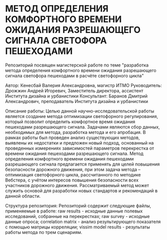 # МЕТОД ОПРЕДЕЛЕНИЯ КОМФОРТНОГО ВРЕМЕНИ ОЖИДАНИЯ РАЗРЕШАЮЩЕГО СИГНАЛА СВЕТОФОРА ПЕШЕХОДАМИ 

Репозиторий посвящен магистерской работе по теме "разработка метода определения комфортного времени ожидания разрешающего сигнала светофора пешеходами в расчёте светофорного цикла"

Автор: 
Кенесбай Валерия Александровна, магистр ИТМО
Руководитель: 
Дрожжин Андрей Игоревич, Заместитель директора, ассистент Института дизайна и урбанистики
Консультант: 
Баранов Дмитрий Александрович, преподаватель Института дизайна и урбанистики

Описание работы:
Целью данной научно-исследовательской работы является создание метода оптимизации светофорного регулирования, который позволит определить комфортное время ожидания пешеходами разрешающего сигнала. Задачами являются сбор данных, необходимых для метода, разработка метода и его апробация. В рамках работы был проведен анализ существующих методов, выявлены их недостатки и предложен новый подход, основанный на проведенных измерениях зависимостей параметров перекрестка от времени ожидания пешеходами разрешающего сигнала. Метод определения комфортного времени ожидания пешеходами разрешающего сигнала предлагается применять для целей повышения безопасности дорожного движения, при этом задача метода – оптимизация светофорного цикла, рассчитанного по методике Вебстера, с учётом интересов повышения безопасности всех участников дорожного движения. 
Рассматриваемый метод может служить основой для разработки новых стандартов и рекомендаций в данной области.

Структура репозитория:
Репозиторий содержит следующие файлы, применяемые в работе:
raw results - исходные данные полевых исследований, собранные на перекрестках;
raw survey - исходные данные опроса;
correlation matrix - анализ результирующего показателя с помощью матрицы корреляции;
vissim model results - результаты работы метода по трем сценариям.
